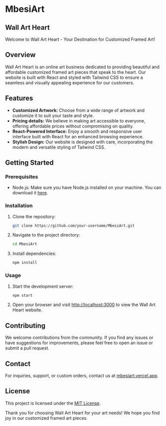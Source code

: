 # MbesiArt
## Wall Art Heart

Welcome to Wall Art Heart - Your Destination for Customized Framed Art!

## Overview

Wall Art Heart is an online art business dedicated to providing beautiful and affordable customized framed art pieces that speak to the heart. Our website is built with React and styled with Tailwind CSS to ensure a seamless and visually appealing experience for our customers.

## Features

- **Customized Artwork:** Choose from a wide range of artwork and customize it to suit your taste and style.
- **Pricing details:** We believe in making art accessible to everyone, offering affordable prices without compromising on quality.
- **React-Powered Interface:** Enjoy a smooth and responsive user interface built with React for an enhanced browsing experience.
- **Stylish Design:** Our website is designed with care, incorporating the modern and versatile styling of Tailwind CSS.

## Getting Started

### Prerequisites

- Node.js: Make sure you have Node.js installed on your machine. You can download it [here](https://nodejs.org/).

### Installation

1. Clone the repository:

    ```bash
    git clone https://github.com/your-username/MbesiArt.git
    ```

2. Navigate to the project directory:

    ```bash
    cd MbesiArt
    ```

3. Install dependencies:

    ```bash
    npm install
    ```

### Usage

1. Start the development server:

    ```bash
    npm start
    ```

2. Open your browser and visit [http://localhost:3000](http://localhost:3000) to view the Wall Art Heart website.

## Contributing

We welcome contributions from the community. If you find any issues or have suggestions for improvements, please feel free to open an issue or submit a pull request.

## Contact

For inquiries, support, or custom orders, contact us at [mbesiart.vercel.app](mailto:genmbesi@gmail.com).

## License

This project is licensed under the [MIT License](LICENSE).

Thank you for choosing Wall Art Heart for your art needs! We hope you find joy in our customized framed art pieces.

